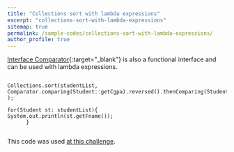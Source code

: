 ```yaml
---
title: "Collections sort with lambda expressions"
excerpt: "collections-sort-with-lambda-expressions"
sitemap: true
permalink: /sample-codes/collections-sort-with-lambda-expressions/
author_profile: true
---
```


[Interface Comparator](https://docs.oracle.com/javase/8/docs/api/java/util/Comparator.html){:target="_blank"} 
is also a functional interface and can be used with lambda expressions.
<br>


~~~~

Collections.sort(studentList, Comparator.comparing(Student::getCgpa).reversed().thenComparing(Student::getFname).thenComparing(Student::getId) );

for(Student st: studentList){
System.out.println(st.getFname());
      }
      
~~~~
  
This code was used [at this challenge](https://www.hackerrank.com/challenges/java-sort/).
